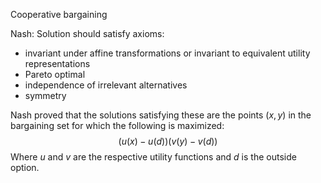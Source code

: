 Cooperative bargaining

Nash: Solution should satisfy axioms:
+ invariant under affine transformations or invariant to equivalent utility representations
+ Pareto optimal
+ independence of irrelevant alternatives
+ symmetry

Nash proved that the solutions satisfying these are the points $(x,y)$ in the bargaining set for which the following is maximized:
$$(u(x)-u(d))(v(y)-v(d))$$
Where $u$ and $v$ are the respective utility functions and $d$ is the outside option.